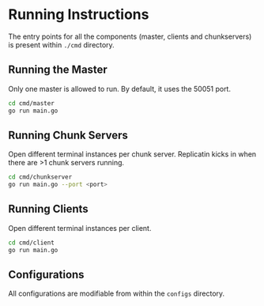 # Running Instructions

The entry points for all the components (master, clients and chunkservers) is present within `./cmd` directory.

## Running the Master

Only one master is allowed to run. By default, it uses the 50051 port.

```sh
cd cmd/master
go run main.go
```

## Running Chunk Servers

Open different terminal instances per chunk server. Replicatin kicks in when there are >1 chunk servers running.

```sh
cd cmd/chunkserver
go run main.go --port <port>
```

## Running Clients

Open different terminal instances per client.

```sh
cd cmd/client
go run main.go
```

## Configurations

All configurations are modifiable from within the `configs` directory.
